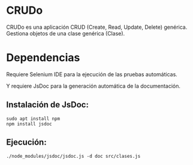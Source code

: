 # CRUDo
CRUDo es una aplicación CRUD (Create, Read, Update, Delete) genérica. 
Gestiona objetos de una clase genérica (Clase).

# Dependencias
Requiere Selenium IDE para la ejecución de las pruebas automáticas.

Y requiere JsDoc para la generación automática de la documentación.

## Instalación de JsDoc:
	sudo apt install npm
	npm install jsdoc

## Ejecución:
	./node_modules/jsdoc/jsdoc.js -d doc src/clases.js

